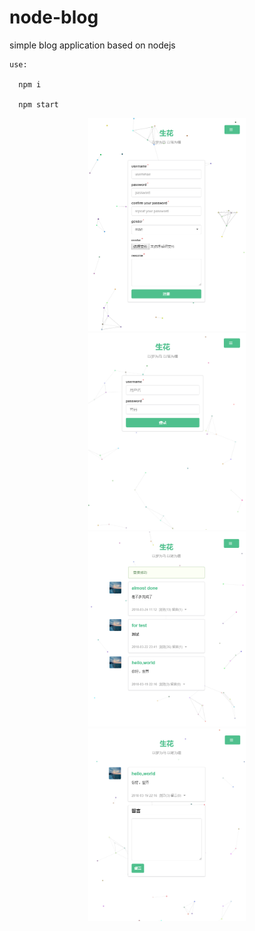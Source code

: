 # node-blog
simple blog application based on nodejs

```
use:

  npm i

  npm start
```
<div align='center' >
    <img src="./pics/signup.PNG" width="50%"/>
    <img src="./pics/signin.PNG" width="50%"/>
</figure>
<center >
    <img src="./pics/posts.PNG" width="50%"/>
    <img src="./pics/comment.PNG" width="50%"/>
</center>
